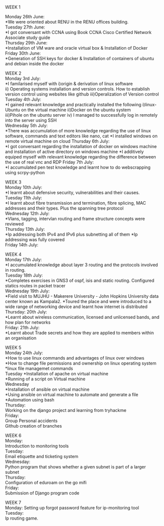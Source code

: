WEEK 1

  Monday 26th June:  
  *We were oriented about RENU in the RENU offices building.  
  Tuesday 27th June:  
  *I got conversant with CCNA using Book CCNA Cisco Certified Network Associate study guide                                               
  Thursday 29th June:  
  *Installation of VM ware and oracle virtual box & Installation of Docker
  Friday 30th June:   
  *Generation of SSH keys for docker & Installation of containers of ubuntu and debian inside the docker     


WEEK 2   
  Monday 3rd July:  
  *I familarised myself with 
                                    i)origin & derivation of linux software                                     
                                    ii) Operating systems installation and version controls. How to establish version control using websites like github
                                    iii)Operalization of Version control                                      
  Tuesday 4th July:    
  *I gained relevant knowledge and practically installed the following
              i)linux-Ubuntu on the virtual machine
              ii)Docker on the ubuntu system                                    
            iii)Pihole on the ubuntu server
              iv) I managed to successfully log in remotely into the server using SSH        
 Wednesday 5th July:  
          *There was accumulation of more knowledge regarding the use of linux software, commands and text editors like nano, cat
         *I installed windows on remote virtual machine on cloud
Thursday 6th July:  
        *I got conversant regarding the installation of docker on windows machine and installation of active directory on windows machine
       *I additively equiped myself with relevant knowledge regarding the difference between the use of real vnc and RDP
Friday 7th July:  
      *I accumulated pen test knowledge and learnt how to do webscrapping using scrpy-python

WEEK 3  
Monday 10th July:  
      *I learnt about defensive security, vulnerabilities and their causes.  
Tuesday 11th July:  
      *I learnt about fibre transmission and termination, fibre splicing, MAC addresses and their types. Plus the spanning tree protocol  
Wednesday 12th July:  
      *Vlans, tagging, intervlan routing and frame structure concepts were reviewed  
Thursday 13th July:  
      *Ip addressing both IPv4 and IPv6 plus subnetting all of them
      *Ip addressing was fully covered  
Friday 14th July:  
      

WEEK 4  
Monday 17th July:  
      *I accumulated knowledge about layer 3 routing and the protocols involved in routing.  
Tuesday 18th July:  
      *Completes exercises in GNS3 of ospf, isis and static routing. Configured statics routes in packet tracer   
Wednesday 19th July:  
     *Field visit to MUJHU - Makerere University - John Hopkins University data center known as Kampala2. 
      *Toured the place and were introduced to a wide range of networking device and learnt how internet is distributed  
Thursday: 20th July:  
      *Learnt about wireless communication, licensed and unlicensed bands, and how plan for networks  
Friday: 21th July:  
      *Learnt about Trade secrets and how they are applied to members within an organisation  

WEEK 5  
Monday 24th July:   
     *How to use linux commands and advantages of linux over windows  
     *How to change file permissions and ownership on linux operating system  
     *linux file managemet commands  
Tuesday 
    *Installation of apache on virtual machine  
    *Running of a script on Virtual machine  
Wednesday  
    *Installation of ansible on virtual machine  
    *Using ansible on virtual machine to automate and generate a file  
    *Automation using bash  
Thursday:  
Working on the django project and learning from tryhackme  
Friday:  
Group Personal accidents  
Github creation of branches  

WEEK 6  
Monday:  
Introduction to monitoring tools  
Tuesday:  
Email etiquette and ticketing system  
Wednesday:  
Python program that shows whether a given subnet is part of a larger subnet  
Thursday:  
Configuration of eduroam on the go mifi  
Friday:  
Submission of Django program code  

WEEK 7  
Monday:
Setting up forgot password feature for ip-monitoring tool  
Tuesday:  
Ip routing game.  
